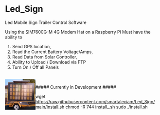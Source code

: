 # Led_Sign
Led Mobile Sign Trailer Control Software

Using the SIM7600G-M 4G Modem Hat on a Raspberry Pi
Must have the ability to 
1. Send GPS location,
2. Read the Current Battery Voltage/Amps,
3. Read Data from Solar Controller,
4. Ability to Upload / Download via FTP
5. Turn On / Off all Panels
<br>
<img src="https://github.com/smartaleciam/Led_Sign/blob/main/sign_trailer.png" align="left" height="100" width="100">
<br>
##### Currently in Development #####

wget https://raw.githubusercontent.com/smartaleciam/Led_Sign/main/install.sh
chmod -R 744 install_.sh
sudo ./install.sh
